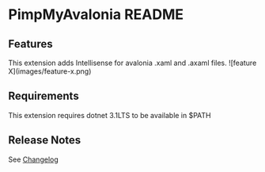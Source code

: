 # PimpMyAvalonia README

## Features

This extension adds Intellisense for avalonia .xaml and .axaml files.
\!\[feature X\]\(images/feature-x.png\)

## Requirements

This extension requires dotnet 3.1LTS to be available in $PATH

## Release Notes

See [Changelog](CHANGELOG.MD)
